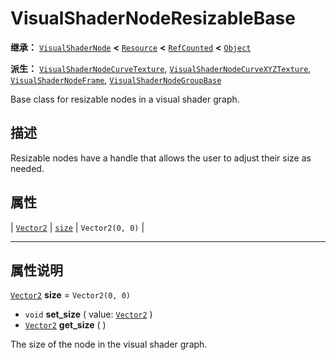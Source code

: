 <!-- ⚠ 请勿编辑本文件 ⚠ -->
<!-- 本文档使用脚本从 WeDot 引擎源码仓库生成。 -->
<!-- 生成脚本：https://github.com/WeDot-Engine/WeDot/tree/4.3/doc/tools/make_md.py； -->
<!-- 原文件：https://github.com/WeDot-Engine/WeDot/tree/4.3/doc/classes/VisualShaderNodeResizableBase.xml。 -->

<div id="_class_visualshadernoderesizablebase"></div>

# VisualShaderNodeResizableBase

**继承：** [`VisualShaderNode`](class_visualshadernode.md) **<** [`Resource`](class_resource.md) **<** [`RefCounted`](class_refcounted.md) **<** [`Object`](class_object.md)

**派生：** [`VisualShaderNodeCurveTexture`](class_visualshadernodecurvetexture.md), [`VisualShaderNodeCurveXYZTexture`](class_visualshadernodecurvexyztexture.md), [`VisualShaderNodeFrame`](class_visualshadernodeframe.md), [`VisualShaderNodeGroupBase`](class_visualshadernodegroupbase.md)

Base class for resizable nodes in a visual shader graph.

## 描述

Resizable nodes have a handle that allows the user to adjust their size as needed.

## 属性

| [`Vector2`](class_vector2.md) | [`size`](#class_visualshadernoderesizablebase_property_size) | ``Vector2(0, 0)`` |

<!-- rst-class:: classref-section-separator -->

---

## 属性说明

<div id="_class_visualshadernoderesizablebase_property_size"></div>

[`Vector2`](class_vector2.md) **size** = ``Vector2(0, 0)`` <div id="class_visualshadernoderesizablebase_property_size"></div>

- `void` **set_size** ( value: [`Vector2`](class_vector2.md) )
- [`Vector2`](class_vector2.md) **get_size** ( )

The size of the node in the visual shader graph.

[^virtual]: 本方法通常需要用户覆盖才能生效。
[^const]: 本方法无副作用，不会修改该实例的任何成员变量。
[^vararg]: 本方法除了能接受在此处描述的参数外，还能够继续接受任意数量的参数。
[^constructor]: 本方法用于构造某个类型。
[^static]: 调用本方法无需实例，可直接使用类名进行调用。
[^operator]: 本方法描述的是使用本类型作为左操作数的有效运算符。
[^bitfield]: 这个值是由下列位标志构成位掩码的整数。
[^void]: 无返回值。

